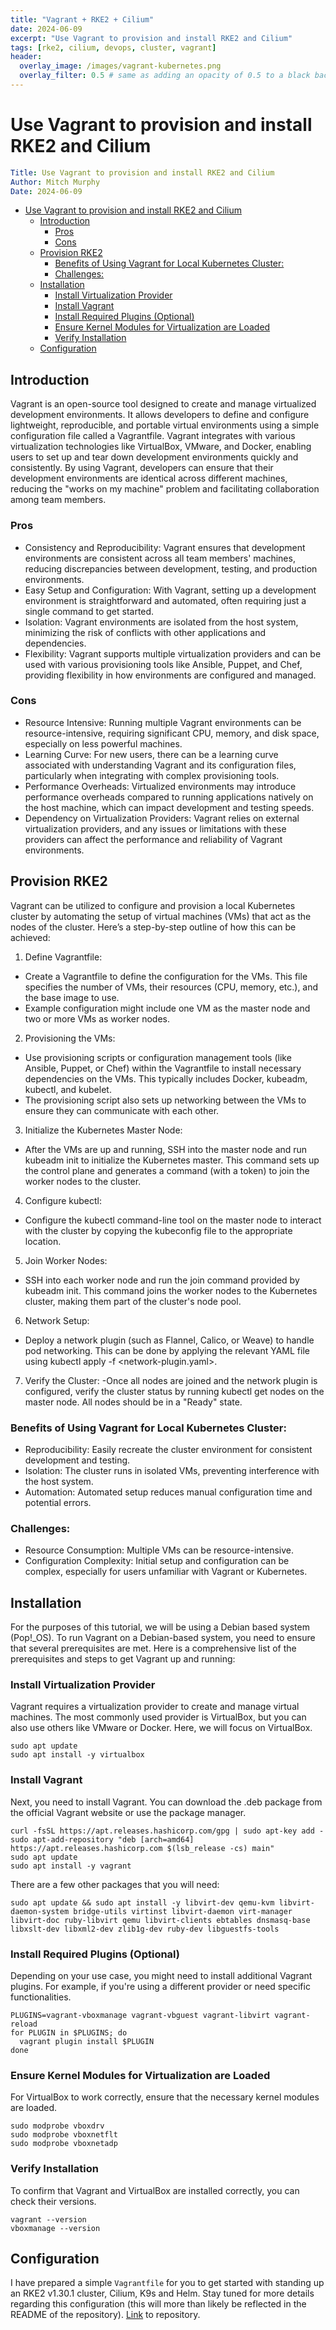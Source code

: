 ```yaml
---
title: "Vagrant + RKE2 + Cilium"
date: 2024-06-09
excerpt: "Use Vagrant to provision and install RKE2 and Cilium"
tags: [rke2, cilium, devops, cluster, vagrant]
header:
  overlay_image: /images/vagrant-kubernetes.png
  overlay_filter: 0.5 # same as adding an opacity of 0.5 to a black background
---
```


# Use Vagrant to provision and install RKE2 and Cilium

```yaml
Title: Use Vagrant to provision and install RKE2 and Cilium
Author: Mitch Murphy
Date: 2024-06-09
```
- [Use Vagrant to provision and install RKE2 and Cilium](#use-vagrant-to-provision-and-install-rke2-and-cilium)
  - [Introduction](#introduction)
    - [Pros](#pros)
    - [Cons](#cons)
  - [Provision RKE2](#provision-rke2)
    - [Benefits of Using Vagrant for Local Kubernetes Cluster:](#benefits-of-using-vagrant-for-local-kubernetes-cluster)
    - [Challenges:](#challenges)
  - [Installation](#installation)
    - [Install Virtualization Provider](#install-virtualization-provider)
    - [Install Vagrant](#install-vagrant)
    - [Install Required Plugins (Optional)](#install-required-plugins-optional)
    - [Ensure Kernel Modules for Virtualization are Loaded](#ensure-kernel-modules-for-virtualization-are-loaded)
    - [Verify Installation](#verify-installation)
  - [Configuration](#configuration)


## Introduction

Vagrant is an open-source tool designed to create and manage virtualized development environments. It allows developers to define and configure lightweight, reproducible, and portable virtual environments using a simple configuration file called a Vagrantfile. Vagrant integrates with various virtualization technologies like VirtualBox, VMware, and Docker, enabling users to set up and tear down development environments quickly and consistently. By using Vagrant, developers can ensure that their development environments are identical across different machines, reducing the "works on my machine" problem and facilitating collaboration among team members.

### Pros

- Consistency and Reproducibility: Vagrant ensures that development environments are consistent across all team members' machines, reducing discrepancies between development, testing, and production environments.
- Easy Setup and Configuration: With Vagrant, setting up a development environment is straightforward and automated, often requiring just a single command to get started.
- Isolation: Vagrant environments are isolated from the host system, minimizing the risk of conflicts with other applications and dependencies.
- Flexibility: Vagrant supports multiple virtualization providers and can be used with various provisioning tools like Ansible, Puppet, and Chef, providing flexibility in how environments are configured and managed.

### Cons

- Resource Intensive: Running multiple Vagrant environments can be resource-intensive, requiring significant CPU, memory, and disk space, especially on less powerful machines.
- Learning Curve: For new users, there can be a learning curve associated with understanding Vagrant and its configuration files, particularly when integrating with complex provisioning tools.
- Performance Overheads: Virtualized environments may introduce performance overheads compared to running applications natively on the host machine, which can impact development and testing speeds.
- Dependency on Virtualization Providers: Vagrant relies on external virtualization providers, and any issues or limitations with these providers can affect the performance and reliability of Vagrant environments.

## Provision RKE2

Vagrant can be utilized to configure and provision a local Kubernetes cluster by automating the setup of virtual machines (VMs) that act as the nodes of the cluster. Here’s a step-by-step outline of how this can be achieved:

1. Define Vagrantfile:
  - Create a Vagrantfile to define the configuration for the VMs. This file specifies the number of VMs, their resources (CPU, memory, etc.), and the base image to use.
  - Example configuration might include one VM as the master node and two or more VMs as worker nodes.
2. Provisioning the VMs:
  - Use provisioning scripts or configuration management tools (like Ansible, Puppet, or Chef) within the Vagrantfile to install necessary dependencies on the VMs. This typically includes Docker, kubeadm, kubectl, and kubelet.
  - The provisioning script also sets up networking between the VMs to ensure they can communicate with each other.
3. Initialize the Kubernetes Master Node:
  - After the VMs are up and running, SSH into the master node and run kubeadm init to initialize the Kubernetes master. This command sets up the control plane and generates a command (with a token) to join the worker nodes to the cluster.
4. Configure kubectl:
  - Configure the kubectl command-line tool on the master node to interact with the cluster by copying the kubeconfig file to the appropriate location.
5. Join Worker Nodes:
  - SSH into each worker node and run the join command provided by kubeadm init. This command joins the worker nodes to the Kubernetes cluster, making them part of the cluster's node pool.
6. Network Setup:
  - Deploy a network plugin (such as Flannel, Calico, or Weave) to handle pod networking. This can be done by applying the relevant YAML file using kubectl apply -f <network-plugin.yaml>.
7. Verify the Cluster:
  -Once all nodes are joined and the network plugin is configured, verify the cluster status by running kubectl get nodes on the master node. All nodes should be in a "Ready" state.

### Benefits of Using Vagrant for Local Kubernetes Cluster:

- Reproducibility: Easily recreate the cluster environment for consistent development and testing.
- Isolation: The cluster runs in isolated VMs, preventing interference with the host system.
- Automation: Automated setup reduces manual configuration time and potential errors.

### Challenges:

- Resource Consumption: Multiple VMs can be resource-intensive.
- Configuration Complexity: Initial setup and configuration can be complex, especially for users unfamiliar with Vagrant or Kubernetes.

## Installation

For the purposes of this tutorial, we will be using a Debian based system (Pop!_OS). To run Vagrant on a Debian-based system, you need to ensure that several prerequisites are met. Here is a comprehensive list of the prerequisites and steps to get Vagrant up and running:

### Install Virtualization Provider  

Vagrant requires a virtualization provider to create and manage virtual machines. The most commonly used provider is VirtualBox, but you can also use others like VMware or Docker. Here, we will focus on VirtualBox.

```console
sudo apt update
sudo apt install -y virtualbox
```

### Install Vagrant

Next, you need to install Vagrant. You can download the .deb package from the official Vagrant website or use the package manager.

```console
curl -fsSL https://apt.releases.hashicorp.com/gpg | sudo apt-key add -
sudo apt-add-repository "deb [arch=amd64] https://apt.releases.hashicorp.com $(lsb_release -cs) main"
sudo apt update
sudo apt install -y vagrant
```

There are a few other packages that you will need:

```console
sudo apt update && sudo apt install -y libvirt-dev qemu-kvm libvirt-daemon-system bridge-utils virtinst libvirt-daemon virt-manager libvirt-doc ruby-libvirt qemu libvirt-clients ebtables dnsmasq-base libxslt-dev libxml2-dev zlib1g-dev ruby-dev libguestfs-tools
```

### Install Required Plugins (Optional)

Depending on your use case, you might need to install additional Vagrant plugins. For example, if you're using a different provider or need specific functionalities.

```console
PLUGINS=vagrant-vboxmanage vagrant-vbguest vagrant-libvirt vagrant-reload
for PLUGIN in $PLUGINS; do
  vagrant plugin install $PLUGIN
done
```

### Ensure Kernel Modules for Virtualization are Loaded

For VirtualBox to work correctly, ensure that the necessary kernel modules are loaded.

```console
sudo modprobe vboxdrv
sudo modprobe vboxnetflt
sudo modprobe vboxnetadp
```

### Verify Installation

To confirm that Vagrant and VirtualBox are installed correctly, you can check their versions.

```console
vagrant --version
vboxmanage --version
```

## Configuration

I have prepared a simple `Vagrantfile` for you to get started with standing up an RKE2 v1.30.1 cluster, Cilium, K9s and Helm. Stay tuned for more details regarding this configuration (this will more than likely be reflected in the README of the repository). [Link](https://github.com/gaianetes/kubula/blob/feature/packer-rocky/infrastructure/vagrant/Vagrantfile) to repository.